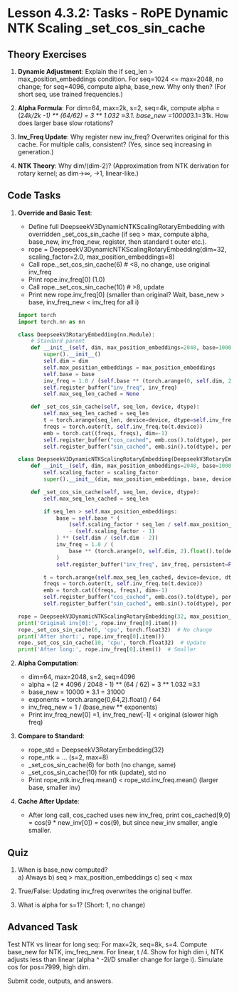 # Lesson 4.3.2: Tasks - RoPE Dynamic NTK Scaling _set_cos_sin_cache

## Theory Exercises

1. **Dynamic Adjustment**: Explain the if seq_len > max_position_embeddings condition. For seq=1024 <= max=2048, no change; for seq=4096, compute alpha, base_new. Why only then? (For short seq, use trained frequencies.)

2. **Alpha Formula**: For dim=64, max=2k, s=2, seq=4k, compute alpha = (2*4k/2k -1) ** (64/62) = 3 ** 1.032 ≈3.1. base_new =10000*3.1=31k. How does larger base slow rotations?

3. **Inv_Freq Update**: Why register new inv_freq? Overwrites original for this cache. For multiple calls, consistent? (Yes, since seq increasing in generation.)

4. **NTK Theory**: Why dim/(dim-2)? (Approximation from NTK derivation for rotary kernel; as dim→∞, →1, linear-like.)

## Code Tasks

1. **Override and Basic Test**:
   - Define full DeepseekV3DynamicNTKScalingRotaryEmbedding with overridden _set_cos_sin_cache (if seq > max, compute alpha, base_new, inv_freq_new, register, then standard t outer etc.).
   - rope = DeepseekV3DynamicNTKScalingRotaryEmbedding(dim=32, scaling_factor=2.0, max_position_embeddings=8)
   - Call rope._set_cos_sin_cache(6)  # <8, no change, use original inv_freq
   - Print rope.inv_freq[0] (1.0)
   - Call rope._set_cos_sin_cache(10)  # >8, update
   - Print new rope.inv_freq[0] (smaller than original? Wait, base_new > base, inv_freq_new < inv_freq for all i)

   ```python
   import torch
   import torch.nn as nn

   class DeepseekV3RotaryEmbedding(nn.Module):
       # Standard parent
       def __init__(self, dim, max_position_embeddings=2048, base=10000, device=None):
           super().__init__()
           self.dim = dim
           self.max_position_embeddings = max_position_embeddings
           self.base = base
           inv_freq = 1.0 / (self.base ** (torch.arange(0, self.dim, 2).float().to(device) / self.dim))
           self.register_buffer("inv_freq", inv_freq)
           self.max_seq_len_cached = None

       def _set_cos_sin_cache(self, seq_len, device, dtype):
           self.max_seq_len_cached = seq_len
           t = torch.arange(seq_len, device=device, dtype=self.inv_freq.dtype)
           freqs = torch.outer(t, self.inv_freq.to(t.device))
           emb = torch.cat((freqs, freqs), dim=-1)
           self.register_buffer("cos_cached", emb.cos().to(dtype), persistent=False)
           self.register_buffer("sin_cached", emb.sin().to(dtype), persistent=False)

   class DeepseekV3DynamicNTKScalingRotaryEmbedding(DeepseekV3RotaryEmbedding):
       def __init__(self, dim, max_position_embeddings=2048, base=10000, device=None, scaling_factor=1.0):
           self.scaling_factor = scaling_factor
           super().__init__(dim, max_position_embeddings, base, device)

       def _set_cos_sin_cache(self, seq_len, device, dtype):
           self.max_seq_len_cached = seq_len

           if seq_len > self.max_position_embeddings:
               base = self.base * (
                   (self.scaling_factor * seq_len / self.max_position_embeddings)
                   - (self.scaling_factor - 1)
               ) ** (self.dim / (self.dim - 2))
               inv_freq = 1.0 / (
                   base ** (torch.arange(0, self.dim, 2).float().to(device) / self.dim)
               )
               self.register_buffer("inv_freq", inv_freq, persistent=False)

           t = torch.arange(self.max_seq_len_cached, device=device, dtype=self.inv_freq.dtype)
           freqs = torch.outer(t, self.inv_freq.to(t.device))
           emb = torch.cat((freqs, freqs), dim=-1)
           self.register_buffer("cos_cached", emb.cos().to(dtype), persistent=False)
           self.register_buffer("sin_cached", emb.sin().to(dtype), persistent=False)

   rope = DeepseekV3DynamicNTKScalingRotaryEmbedding(32, max_position_embeddings=8, scaling_factor=2.0)
   print('Original inv[0]:', rope.inv_freq[0].item())
   rope._set_cos_sin_cache(6, 'cpu', torch.float32)  # No change
   print('After short:', rope.inv_freq[0].item())
   rope._set_cos_sin_cache(10, 'cpu', torch.float32)  # Update
   print('After long:', rope.inv_freq[0].item())  # Smaller
   ```

2. **Alpha Computation**:
   - dim=64, max=2048, s=2, seq=4096
   - alpha = (2 * 4096 / 2048 - 1) ** (64 / 62) = 3 ** 1.032 ≈3.1
   - base_new = 10000 * 3.1 = 31000
   - exponents = torch.arange(0,64,2).float() / 64
   - inv_freq_new = 1 / (base_new ** exponents)
   - Print inv_freq_new[0] =1, inv_freq_new[-1] < original (slower high freq)

3. **Compare to Standard**:
   - rope_std = DeepseekV3RotaryEmbedding(32)
   - rope_ntk = ... (s=2, max=8)
   - _set_cos_sin_cache(6) for both (no change, same)
   - _set_cos_sin_cache(10) for ntk (update), std no
   - Print rope_ntk.inv_freq.mean() < rope_std.inv_freq.mean() (larger base, smaller inv)

4. **Cache After Update**:
   - After long call, cos_cached uses new inv_freq, print cos_cached[9,0] = cos(9 * new_inv[0]) = cos(9), but since new_inv smaller, angle smaller.

## Quiz

1. When is base_new computed?  
   a) Always b) seq > max_position_embeddings c) seq < max

2. True/False: Updating inv_freq overwrites the original buffer.

3. What is alpha for s=1? (Short: 1, no change)

## Advanced Task

Test NTK vs linear for long seq: For max=2k, seq=8k, s=4. Compute base_new for NTK, inv_freq_new. For linear, t /4. Show for high dim i, NTK adjusts less than linear (alpha ^ -2i/D smaller change for large i). Simulate cos for pos=7999, high dim.

Submit code, outputs, and answers.

